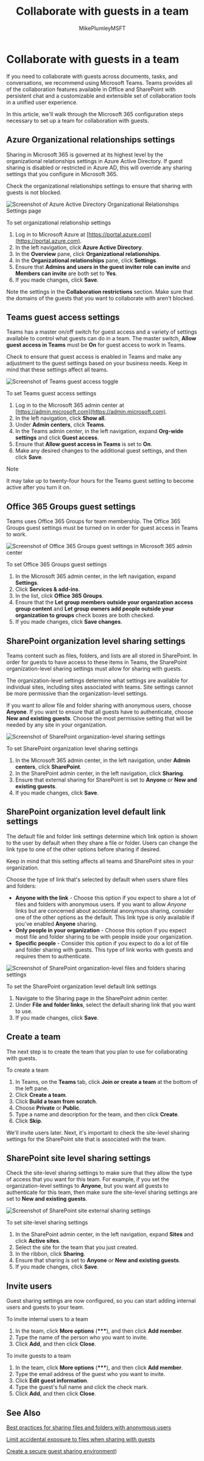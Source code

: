 ﻿---
title: "Collaborate with guests in a team"
ms.author: mikeplum
author: MikePlumleyMSFT
manager: pamgreen
audience: ITPro
ms.topic: article
ms.service: sharepoint-online
localization_priority: Normal
description: "Learn how to collaborate with guests in Teams."
---

# Collaborate with guests in a team

If you need to collaborate with guests across documents, tasks, and conversations, we recommend using Microsoft Teams. Teams provides all of the collaboration features available in Office and SharePoint with persistent chat and a customizable and extensible set of collaboration tools in a unified user experience.

In this article, we'll walk through the Microsoft 365 configuration steps necessary to set up a team for collaboration with guests.

## Azure Organizational relationships settings

Sharing in Microsoft 365 is governed at its highest level by the organizational relationships settings in Azure Active Directory. If guest sharing is disabled or restricted in Azure AD, this will override any sharing settings that you configure in Microsoft 365.

Check the organizational relationships settings to ensure that sharing with guests is not blocked.

![Screenshot of Azure Active Directory Organizational Relationships Settings page](media/azure-ad-organizational-relationships-settings.png)

To set organizational relationship settings

1. Log in to Microsoft Azure at [https://portal.azure.com](https://portal.azure.com).
2. In the left navigation, click **Azure Active Directory**.
3. In the **Overview** pane, click **Organizational relationships**.
4. In the **Organizational relationships** pane, click **Settings**.
5. Ensure that **Admins and users in the guest inviter role can invite** and **Members can invite** are both set to **Yes**.
6. If you made changes, click **Save**.

Note the settings in the **Collaboration restrictions** section. Make sure that the domains of the guests that you want to collaborate with aren't blocked.

## Teams guest access settings

Teams has a master on/off switch for guest access and a variety of settings available to control what guests can do in a team. The master switch, **Allow guest access in Teams** must be **On** for guest access to work in Teams.

Check to ensure that guest access is enabled in Teams and make any adjustment to the guest settings based on your business needs. Keep in mind that these settings affect all teams.

![Screenshot of Teams guest access toggle](media/teams-guest-access-toggle-on.png)

To set Teams guest access settings

1. Log in to the Microsoft 365 admin center at [https://admin.microsoft.com](https://admin.microsoft.com).
2. In the left navigation, click **Show all**.
3. Under **Admin centers**, click **Teams**.
4. In the Teams admin center, in the left navigation, expand **Org-wide settings** and click **Guest access**.
5. Ensure that **Allow guest access in Teams** is set to **On**.
6. Make any desired changes to the additional guest settings, and then click **Save**.

> [!NOTE]
> It may take up to twenty-four hours for the Teams guest setting to become active after you turn it on.

## Office 365 Groups guest settings

Teams uses Office 365 Groups for team membership. The Office 365 Groups guest settings must be turned on in order for guest access in Teams to work.

![Screenshot of Office 365 Groups guest settings in  Microsoft 365 admin center](media/office-365-groups-guest-settings.png)

To set Office 365 Groups guest settings

1. In the Microsoft 365 admin center, in the left navigation, expand **Settings**.
2. Click **Services & add-ins**.
3. In the list, click **Office 365 Groups**.
4. Ensure that the **Let group members outside your organization access group content** and **Let group owners add people outside your organization to groups** check boxes are both checked.
5. If you made changes, click **Save changes**.


## SharePoint organization level sharing settings

Teams content such as files, folders, and lists are all stored in SharePoint. In order for guests to have access to these items in Teams, the SharePoint organization-level sharing settings must allow for sharing with guests.

The organization-level settings determine what settings are available for individual sites, including sites associated with teams. Site settings cannot be more permissive than the organization-level settings.

If you want to allow file and folder sharing with anonymous users, choose **Anyone**. If you want to ensure that all guests have to authenticate, choose **New and existing guests**. Choose the most permissive setting that will be needed by any site in your organization.

![Screenshot of SharePoint organization-level sharing settings](media/sharepoint-organization-external-sharing-controls.png)


To set SharePoint organization level sharing settings

1. In the Microsoft 365 admin center, in the left navigation, under **Admin centers**, click **SharePoint**.
2. In the SharePoint admin center, in the left navigation, click **Sharing**.
3. Ensure that external sharing for SharePoint is set to **Anyone** or **New and existing guests**.
4. If you made changes, click **Save**.


## SharePoint organization level default link settings

The default file and folder link settings determine which link option is shown to the user by default when they share a file or folder. Users can change the link type to one of the other options before sharing if desired.

Keep in mind that this setting affects all teams and SharePoint sites in your organization.

Choose the type of link that's selected by default when users share files and folders:

- **Anyone with the link** - Choose this option if you expect to share a lot of files and folders with anonymous users. If you want to allow *Anyone* links but are concerned about accidental anonymous sharing, consider one of the other options as the default. This link type is only available if you've enabled **Anyone** sharing.
- **Only people in your organization** - Choose this option if you expect most file and folder sharing to be with people inside your organization.
- **Specific people** - Consider this option if you expect to do a lot of file and folder sharing with guests. This type of link works with guests and requires them to authenticate.
 
![Screenshot of SharePoint organization-level files and folders sharing settings](media/sharepoint-organization-files-folders-sharing-settings.png)


To set the SharePoint organization level default link settings

1. Navigate to the Sharing page in the SharePoint admin center.
2. Under **File and folder links**, select the default sharing link that you want to use.
3. If you made changes, click **Save**.

## Create a team

The next step is to create the team that you plan to use for collaborating with guests.

To create a team
1. In Teams, on the **Teams** tab, click **Join or create a team** at the bottom of the left pane.
2. Click **Create a team**.
3. Click **Build a team from scratch**.
4. Choose **Private** or **Public**.
5. Type a name and description for the team, and then click **Create**.
6. Click **Skip**.

We'll invite users later. Next, it's important to check the site-level sharing settings for the SharePoint site that is associated with the team.

## SharePoint site level sharing settings

Check the site-level sharing settings to make sure that they allow the type of access that you want for this team. For example, if you set the organization-level settings to **Anyone**, but you want all guests to authenticate for this team, then make sure the site-level sharing settings are set to **New and existing guests**.

![Screenshot of SharePoint site external sharing settings](media/sharepoint-site-external-sharing-settings.png)


To set site-level sharing settings
1. In the SharePoint admin center, in the left navigation, expand **Sites** and click **Active sites**.
2. Select the site for the team that you just created.
3. In the ribbon, click **Sharing**.
4. Ensure that sharing is set to **Anyone** or **New and existing guests**.
5. If you made changes, click **Save**.

## Invite users

Guest sharing settings are now configured, so you can start adding internal users and guests to your team. 

To invite internal users to a team
1. In the team, click **More options** (**\*\*\***), and then click **Add member**.
2. Type the name of the person who you want to invite.
3. Click **Add**, and then click **Close**.

To invite guests to a team
1. In the team, click **More options** (**\*\*\***), and then click **Add member**.
2. Type the email address of the guest who you want to invite.
3. Click **Edit guest information**.
4. Type the guest's full name and click the check mark.
5. Click **Add**, and then click **Close**.

## See Also

[Best practices for sharing files and folders with anonymous users](best-practices-anonymous-sharing.md)

[Limit accidental exposure to files when sharing with guests](sharing-limit-accidental-exposure.md)

[Create a secure guest sharing environment](create-a-secure-guest-sharing-environment.md))


